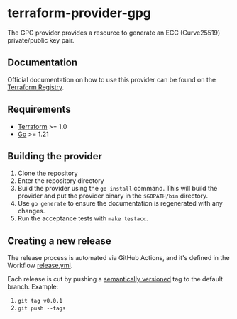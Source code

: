 # terraform-provider-gpg

The GPG provider provides a resource to generate an ECC (Curve25519) private/public key pair.

## Documentation
Official documentation on how to use this provider can be found on the
[Terraform Registry](https://registry.terraform.io/providers/terraform-provider-gpg/gpg/latest/docs).

## Requirements

- [Terraform](https://developer.hashicorp.com/terraform/downloads) >= 1.0
- [Go](https://golang.org/doc/install) >= 1.21

## Building the provider

1. Clone the repository
1. Enter the repository directory
1. Build the provider using the `go install` command. This will build the provider and put the provider binary in the `$GOPATH/bin` directory.
1. Use `go generate` to ensure the documentation is regenerated with any changes.
1. Run the acceptance tests with `make testacc`.

## Creating a new release

The release process is automated via GitHub Actions, and it's defined in the Workflow
[release.yml](./.github/workflows/release.yml).

Each release is cut by pushing a [semantically versioned](https://semver.org/) tag to the default branch. Example:

1. `git tag v0.0.1`
1. `git push --tags`
